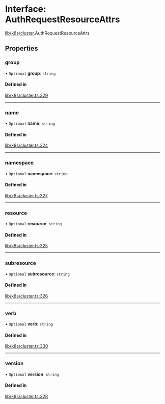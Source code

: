 # Interface: AuthRequestResourceAttrs

[lib/k8s/cluster](../modules/lib_k8s_cluster.md).AuthRequestResourceAttrs

## Properties

### group

• `Optional` **group**: `string`

#### Defined in

[lib/k8s/cluster.ts:329](https://github.com/headlamp-k8s/headlamp/blob/65bfc11e/frontend/src/lib/k8s/cluster.ts#L329)

___

### name

• `Optional` **name**: `string`

#### Defined in

[lib/k8s/cluster.ts:324](https://github.com/headlamp-k8s/headlamp/blob/65bfc11e/frontend/src/lib/k8s/cluster.ts#L324)

___

### namespace

• `Optional` **namespace**: `string`

#### Defined in

[lib/k8s/cluster.ts:327](https://github.com/headlamp-k8s/headlamp/blob/65bfc11e/frontend/src/lib/k8s/cluster.ts#L327)

___

### resource

• `Optional` **resource**: `string`

#### Defined in

[lib/k8s/cluster.ts:325](https://github.com/headlamp-k8s/headlamp/blob/65bfc11e/frontend/src/lib/k8s/cluster.ts#L325)

___

### subresource

• `Optional` **subresource**: `string`

#### Defined in

[lib/k8s/cluster.ts:326](https://github.com/headlamp-k8s/headlamp/blob/65bfc11e/frontend/src/lib/k8s/cluster.ts#L326)

___

### verb

• `Optional` **verb**: `string`

#### Defined in

[lib/k8s/cluster.ts:330](https://github.com/headlamp-k8s/headlamp/blob/65bfc11e/frontend/src/lib/k8s/cluster.ts#L330)

___

### version

• `Optional` **version**: `string`

#### Defined in

[lib/k8s/cluster.ts:328](https://github.com/headlamp-k8s/headlamp/blob/65bfc11e/frontend/src/lib/k8s/cluster.ts#L328)
